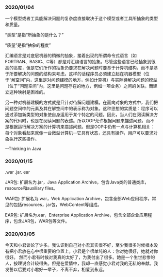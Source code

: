 ### 2020/01/04
一个模型或者工具能解决问题的复杂度直接取决于这个模型或者工具所抽象的类型和质量。  

“类型”是指“所抽象的是什么？”  

“质量”是指“抽象的程度”  

汇编语言是对底层机器的稍微的抽象，接着出现的所谓命令式语言（如FORTRAN、BASIC、C等）都是对汇编语言的抽象。尽管这些语言已经抽象到很高的高度，但是它们所作的抽象仍要求在解决问题时要基于计算机结构，而不是基于所要解决的问题的结构来考虑。这样的话程序员必须建立起在机器模型（位于“解空间”内，这里是对问题建模的地方，例如计算机）与实际待解决问题的模型（位于“问题空间”内，这里是问题存在的地方，例如一项业务）之间的关联。而建立这种映射是困难的。  

另一种对机器建模的方式就是只针对待解问题建模。在面向对象的方式中，我们把问题空间中的元素及其在解空间中的表示称为对象。这种思想的实质是：程序可以通过添加新类型的对象使自身适用于某个特定的问题。因此，当人们在阅读解决方案的代码时，也是在阅读问题的表述。所以OOP允许根据问题来描述问题，而不是根据运行解决方案的计算机来描述问题。但是OOP中仍有一点与计算机相关：每个对象看起来就像一台微型计算机--它具有状态，还具有操作，用户可以要求对象执行这些操作。

--Thinking in Java

### 2020/01/15

.war .jar. ear

JAR包: 扩展名为.jar，Java Application Archive，包含Java类的普通类库，resource和auxiliary files。

WAR包: 扩展名为.war，Web Application Archive，包含全部Web应用程序，常见的包括resources，jar包，WebContent等组成。

EAR包: 扩展名为.ear，Enterprise Application Archive，包含全部企业应用程序，包含JAR包，WAR包等文件。

### 2020/03/05

今天和小君谈论了许多。我认识到自己对小君其实很不好，至少我很多时候根本没有把小君放在心中很重要的位置上。小君是个很单纯的人：你对她很好，她就对你很好。
然而小君有时候对我真的太好了，为我付出了很多。她是一个生世悲惨的人，按理说会计较得失。但是在爱情中，我却一直感觉小君对我的无私的奉献。我发誓以后要对小君好一辈子，不离不弃，相爱到永远。